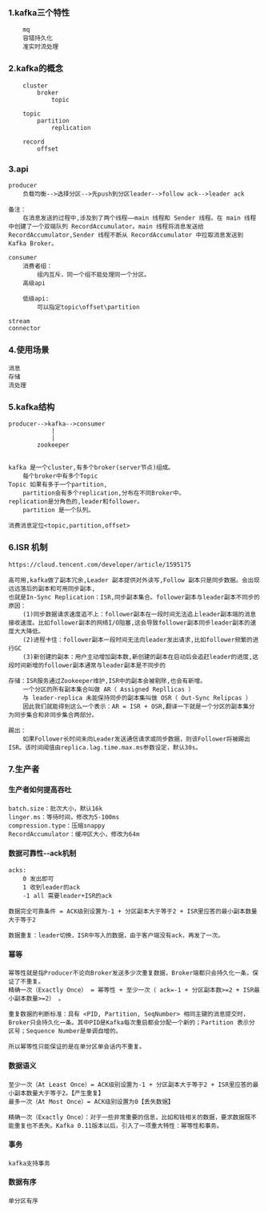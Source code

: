 
### 1.kafka三个特性
        mq
        容错持久化
        准实时流处理

### 2.kafka的概念
        cluster
            broker
                topic

        topic
            partition
                replication

        record
            offset
                    
### 3.api
    producer
        负载均衡-->选择分区-->先push到分区leader-->follow ack-->leader ack

    备注：
        在消息发送的过程中,涉及到了两个线程——main 线程和 Sender 线程。在 main 线程中创建了一个双端队列 RecordAccumulator。main 线程将消息发送给 RecordAccumulator,Sender 线程不断从 RecordAccumulator 中拉取消息发送到 Kafka Broker。

    consumer
        消费者组：
            组内互斥，同一个组不能处理同一个分区。
        高级api

        低级api:
            可以指定topic\offset\partition

    stream
    connector

### 4.使用场景
    消息
    存储
    流处理
	
### 5.kafka结构

	producer-->kafka-->consumer
				|
				|
			zookeeper
			

    kafka 是一个cluster,有多个broker(server节点)组成。
		每个broker中有多个Topic
    Topic 如果有多于一个partition,
	    partition会有多个replication,分布在不同Broker中。
	replication是分角色的,leader和follower。
		partition 是一个队列。

    消费消息定位<topic,partition,offset>

### 6.ISR 机制
    https://cloud.tencent.com/developer/article/1595175

    高可用,kafka做了副本冗余,Leader 副本提供对外读写,Follow 副本只是同步数据。会出现远远落后的副本和可用同步副本,
    也就是In-Sync Replication：ISR,同步副本集合。follower副本与leader副本不同步的原因：
        (1)同步数据请求速度追不上：follower副本在一段时间无法追上leader副本端的消息接收速度。比如follower副本的网络I/O阻塞,这会导致follower副本同步leader副本的速度大大降低。
        (2)进程卡住：follower副本一段时间无法向leader发出请求,比如follower频繁的进行GC
        (3)新创建的副本：用户主动增加副本数,新创建的副本在启动后会追赶leader的进度,这段时间新增的follower副本通常与leader副本是不同步的

    存储：ISR服务通过Zookeeper维护,ISR中的副本会被剔除,也会有新增。
        一个分区的所有副本集合叫做 AR（ Assigned Repllicas ）
        与 leader-replica 未能保持同步的副本集叫做 OSR（ Out-Sync Relipcas ）
        因此我们就能得到这么一个表示：AR = ISR + OSR,翻译一下就是一个分区的副本集分为同步集合和非同步集合两部分。
	
    踢出：
        如果Follower长时间未向Leader发送通信请求或同步数据，则该Follower将被踢出ISR。该时间阈值由replica.lag.time.max.ms参数设定，默认30s。

### 7.生产者
#### 生产者如何提高吞吐
    batch.size：批次大小，默认16k
    linger.ms：等待时间，修改为5-100ms
    compression.type：压缩snappy
    RecordAccumulator：缓冲区大小，修改为64m	
				
#### 数据可靠性--ack机制
    acks:
        0 发出即可
        1 收到leader的ack
        -1 all 需要leader+ISR的ack                

    数据完全可靠条件 = ACK级别设置为-1 + 分区副本大于等于2 + ISR里应答的最小副本数量大于等于2

    数据重复：leader切换，ISR中写入的数据，由于客户端没有ack，再发了一次。

#### 幂等
    幂等性就是指Producer不论向Broker发送多少次重复数据，Broker端都只会持久化一条，保证了不重复。
    精确一次（Exactly Once） = 幂等性 + 至少一次（ ack=-1 + 分区副本数>=2 + ISR最小副本数量>=2） 。

    重复数据的判断标准：具有 <PID, Partition, SeqNumber> 相同主键的消息提交时，Broker只会持久化一条。其中PID是Kafka每次重启都会分配一个新的；Partition 表示分区号；Sequence Number是单调自增的。

    所以幂等性只能保证的是在单分区单会话内不重复。

#### 数据语义
    至少一次（At Least Once）= ACK级别设置为-1 + 分区副本大于等于2 + ISR里应答的最小副本数量大于等于2。【产生重复】
    最多一次（At Most Once）= ACK级别设置为0【丢失数据】

    精确一次（Exactly Once）：对于一些非常重要的信息，比如和钱相关的数据，要求数据既不能重复也不丢失。Kafka 0.11版本以后，引入了一项重大特性：幂等性和事务。

#### 事务
    kafka支持事务

#### 数据有序
    单分区有序

